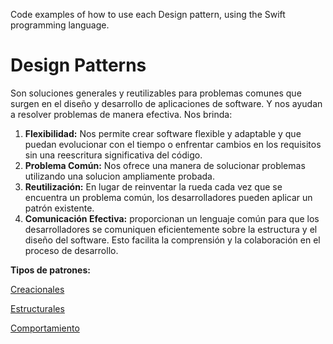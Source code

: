 Code examples of how to use each Design pattern, using the Swift programming language.

# Design Patterns

Son soluciones generales y reutilizables para problemas comunes que surgen en el diseño y desarrollo de aplicaciones de software. Y nos ayudan a resolver problemas de manera efectiva. Nos brinda:

1. **Flexibilidad:** Nos permite crear software flexible y adaptable y que puedan evolucionar con el tiempo o enfrentar cambios en los requisitos sin una reescritura significativa del código.
2. **Problema Común:** Nos ofrece una manera de solucionar problemas utilizando una solucion ampliamente probada.
3. **Reutilización:**  En lugar de reinventar la rueda cada vez que se encuentra un problema común, los desarrolladores pueden aplicar un patrón existente.
4. **Comunicación Efectiva:** proporcionan un lenguaje común para que los desarrolladores se comuniquen eficientemente sobre la estructura y el diseño del software. Esto facilita la comprensión y la colaboración en el proceso de desarrollo.

**Tipos de patrones:**

[Creacionales](https://www.notion.so/Creacionales-4abf9f61cfed4ca488e90b9136771cfd?pvs=21)

[Estructurales](https://www.notion.so/Estructurales-9560944b51ed4d1b9d997364bd401bef?pvs=21)

[Comportamiento](https://www.notion.so/Comportamiento-365f191d25d64e5db55b1ffc4e8ebdf3?pvs=21)
